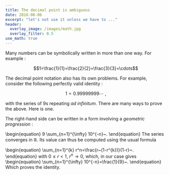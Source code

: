 ```yaml
---
title: The decimal point is ambiguous
date: 2016-06-06
excerpt: "let's not use it unless we have to ..."
header:
  overlay_image: /images/math.jpg
  overlay_filter: 0.5
use_math: true
---
```


Many numbers can be symbolically written in more than one way. For example :

$$1=\frac{1}{1}=\frac{2}{2}=\frac{3}{3}=\cdots$$

The decimal point notation also has its own problems. For example, consider the following perfectly valid identity :

$$1=0.99999999\cdots~,$$

with the series of $9$s repeating *ad infinitum*. There are many ways to prove the above. Here is one.

The right-hand side can be written in a form involving a *geometric progression* :

\begin{equation}
9 \sum_{n=1}^{\infty} 10^{-n}~.
\end{equation}
The series converges in $\mathbb{R}$. Its value can thus be computed using the usual formula

\begin{equation}
\sum_{n=1}^{k} r^n=\frac{r~(1-r^{k})}{1-r}~.
\end{equation}
with $0\leq r<1$,  $r^n\rightarrow 0$, which, in our case gives
\begin{equation}
\sum_{n=1}^{\infty} 10^{-n}=\frac{1}{9}~.
\end{equation}
Which proves the identity.
